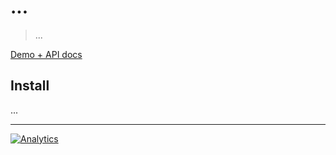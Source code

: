 # ...

> ...

[Demo + API docs](http://webenzymes.github.io/stamp-response)

## Install

...

---

[![Analytics](https://ga-beacon.appspot.com/UA-49657176-6/stamp-response?flat)](https://github.com/igrigorik/ga-beacon)


